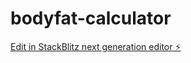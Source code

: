 # bodyfat-calculator

[Edit in StackBlitz next generation editor ⚡️](https://stackblitz.com/~/github.com/Zsmboom/bodyfat-calculator)